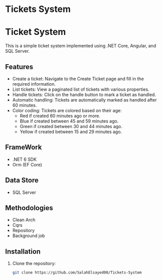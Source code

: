 # Tickets System
# Ticket System

This is a simple ticket system implemented using .NET Core, Angular, and SQL Server.

## Features

- Create a ticket: Navigate to the Create Ticket page and fill in the required information.
- List tickets: View a paginated list of tickets with various properties.
- Handle tickets: Click on the handle button to mark a ticket as handled.
- Automatic handling: Tickets are automatically marked as handled after 60 minutes.
- Color coding: Tickets are colored based on their age:
	- Red if created 60 minutes ago or more.
	- Blue if created between 45 and 59 minutes ago.
	- Green if created between 30 and 44 minutes ago.
	- Yellow if created between 15 and 29 minutes ago.

## FrameWork
- .NET 6 SDK
- Orm (EF Core)

## Data Store
- SQL Server

## Methodologies
- Clean Arch
- Cqrs
- Repository
- Background job

## Installation

1. Clone the repository:

   ```bash
   git clone https://github.com/SalahElsayed00/Tickets-System
